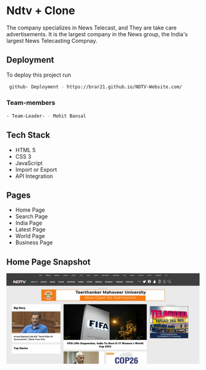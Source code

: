 
# Ndtv + Clone

The company specializes in News Telecast, and They are take care advertisements. It is the largest company in the News group, the India's largest News Telecasting Compnay. 


## Deployment

To deploy this project run

```bash
 github- Deployment - https://brar21.github.io/NDTV-Website.com/
```


### Team-members

```bash
- Team-Leader- - Mohit Bansal 
```


## Tech Stack

- HTML 5
- CSS 3
- JavaScript
- Import or Export
- API Integration 

## Pages

- Home Page
- Search Page
- India Page
- Latest Page
- World Page
- Business Page


## Home Page Snapshot



<img src="https://github.com/Brar21/NDTV-Website.com/blob/master/imges/Homepage.jpg?raw=true" alt="hompage"/>

